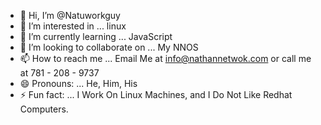 - 👋 Hi, I’m @Natuworkguy
- 👀 I’m interested in ... linux
- 🌱 I’m currently learning ... JavaScript
- 💞️ I’m looking to collaborate on ... My NNOS
- 📫 How to reach me ... Email Me at info@nathannetwok.com or call me at 781 - 208 - 9737
- 😄 Pronouns: ... He, Him, His
- ⚡ Fun fact: ... I Work On Linux Machines, and I Do Not Like Redhat Computers.
